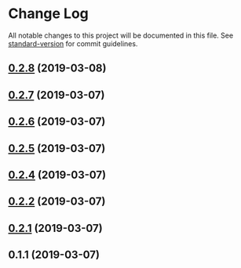 # Change Log

All notable changes to this project will be documented in this file. See [standard-version](https://github.com/conventional-changelog/standard-version) for commit guidelines.

<a name="0.2.8"></a>
## [0.2.8](https://github.com/authentik8/es-aggregate/compare/v0.2.7...v0.2.8) (2019-03-08)



<a name="0.2.7"></a>
## [0.2.7](https://github.com/authentik8/es-aggregate/compare/v0.2.6...v0.2.7) (2019-03-07)



<a name="0.2.6"></a>
## [0.2.6](https://github.com/authentik8/functional-es-aggregate/compare/v0.2.5...v0.2.6) (2019-03-07)



<a name="0.2.5"></a>
## [0.2.5](https://github.com/authentik8/functional-es-aggregate/compare/v0.2.4...v0.2.5) (2019-03-07)



<a name="0.2.4"></a>
## [0.2.4](https://github.com/authentik8/functional-es-aggregate/compare/v0.2.2...v0.2.4) (2019-03-07)



<a name="0.2.2"></a>
## [0.2.2](https://github.com/authentik8/functional-es-aggregate/compare/v0.2.1...v0.2.2) (2019-03-07)



<a name="0.2.1"></a>
## [0.2.1](https://github.com/authentik8/event-sourcing-kit/compare/v0.1.1...v0.2.1) (2019-03-07)



<a name="0.1.1"></a>
## 0.1.1 (2019-03-07)
